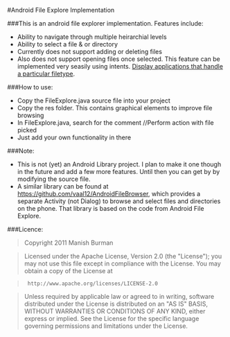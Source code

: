 #Android File Explore Implementation

###This is an android file explorer implementation. Features include:
 *  Ability to navigate through multiple heirarchial levels
 *  Ability to select a file & or directory
 *  Currently does not support adding or deleting files
 *  Also does not support opening files once selected. This feature can be implemented very seasily using intents. [Display applications that handle a particular filetype](http://stackoverflow.com/questions/5305731/display-applications-that-can-handle-a-particular-filetype). 

###How to use:
 *  Copy the FileExplore.java source file into your project
 *  Copy the res folder. This contains graphical elements to improve file browsing
 *  In FileExplore.java, search for the comment //Perform action with file picked
 *  Just add your own functionality in there

###Note: 
 *  This is not (yet) an Android Library project. I plan to make it one though in the future and add a few more features. Until then you can get by by modifying the source file. 
 *  A similar library can be found at https://github.com/vaal12/AndroidFileBrowser, which provides a separate Activity (not Dialog) to browse and select files and directories on the phone. That library is based on the code from Android File Explore.

###Licence: 

>   Copyright 2011 Manish Burman

>  Licensed under the Apache License, Version 2.0 (the "License");
>  you may not use this file except in compliance with the License.
>  You may obtain a copy of the License at

>      http://www.apache.org/licenses/LICENSE-2.0

>   Unless required by applicable law or agreed to in writing, software
>   distributed under the License is distributed on an "AS IS" BASIS,
>   WITHOUT WARRANTIES OR CONDITIONS OF ANY KIND, either express or implied.
>   See the License for the specific language governing permissions and
>   limitations under the License.

